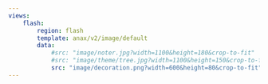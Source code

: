 ```yaml
---
views:
    flash:
        region: flash
        template: anax/v2/image/default
        data:
            #src: "image/noter.jpg?width=1100&height=180&crop-to-fit"
            #src: "image/theme/tree.jpg?width=1100&height=150&crop-to-fit&area=0,0,30,0"
            src: "image/decoration.png?width=600&height=80&crop-to-fit"
---
```

